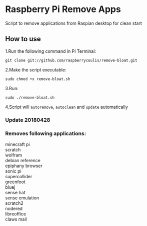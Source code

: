 # Raspberry Pi Remove Apps

Script to remove applications from Raspian desktop for clean start

## How to use

1.Run the following command in Pi Terminal:
```
git clone git://github.com/raspberrycoulis/remove-bloat.git
```

2.Make the script executable:
```
sudo chmod +x remove-bloat.sh
```

3.Run:
```
sudo ./remove-bloat.sh
```

4.Script will `autoremove`, `autoclean` and `update` automatically

### Update 20180428

### Removes following applications:
minecraft pi  
scratch  
wolfram  
debian reference  
epiphany browser  
sonic pi  
supercollider  
greenfoot  
bluej  
sense hat  
sense emulation  
scratch2  
nodered  
libreoffice  
claws mail  

